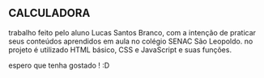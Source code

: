 CALCULADORA
-------------------
trabalho feito pelo aluno Lucas Santos Branco, com a intenção de praticar seus conteúdos aprendidos em aula no colégio SENAC São Leopoldo.
no projeto é utilizado HTML básico, CSS e JavaScript e suas funções.

espero que tenha gostado ! :D
